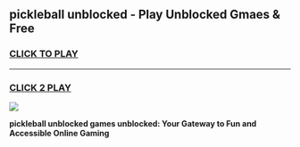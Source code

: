 
## pickleball unblocked - Play Unblocked Gmaes & Free
<h3>
<a href="https://news.freeplayer.one?title=pickleball_unblocked&ref=23F">CLICK TO PLAY</a></h3>
<hr>

<h3>
<a href="https://news.freeplayer.one?title=pickleball_unblocked&ref=23F">CLICK 2 PLAY</a>
  
</h3>

<a href="https://news.freeplayer.one?title=pickleball_unblocked&ref=23F/"><img src="https://clearcache.store/games.png"></a>


**pickleball unblocked games unblocked: Your Gateway to Fun and Accessible Online Gaming**
